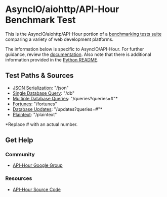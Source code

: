 # AsyncIO/aiohttp/API-Hour Benchmark Test

This is the AsyncIO/aiohttp/API-Hour portion of a [benchmarking tests suite](../../) 
comparing a variety of web development platforms.

The information below is specific to AsyncIO/API-Hour. For further guidance, 
review the [documentation](https://github.com/TechEmpower/FrameworkBenchmarks/wiki). 
Also note that there is additional information provided in 
the [Python README](../).

## Test Paths & Sources

* [JSON Serialization](aiohttp.web/hello/endpoints/world.py): "/json"
* [Single Database Query](aiohttp.web/hello/services/world.py): "/db"
* [Multiple Database Queries](aiohttp.web/hello/services/world.py): "/queries?queries=#"*
* [Fortunes](aiohttp.web/hello/services/world.py): "/fortunes"
* [Database Updates](aiohttp.web/hello/services/world.py): "/updates?queries=#"*
* [Plaintext](aiohttp.web/hello/endpoints/world.py): "/plaintext"

*Replace # with an actual number.

## Get Help

### Community

* [API-Hour Google Group](https://groups.google.com/forum/#!forum/api-hour)

### Resources

* [API-Hour Source Code](https://github.com/Eyepea/API-Hour)
